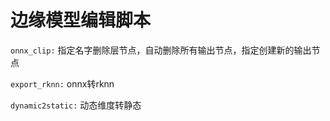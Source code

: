 # 边缘模型编辑脚本

`onnx_clip:` 指定名字删除层节点，自动删除所有输出节点，指定创建新的输出节点

`export_rknn:` onnx转rknn

`dynamic2static:` 动态维度转静态
